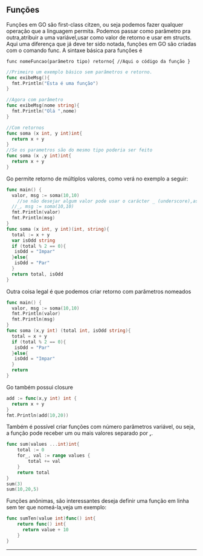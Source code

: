 ## Funções
Funções em GO são first-class citzen, ou seja podemos fazer qualquer operação que a linguagem permita. Podemos passar como parâmetro pra outra,atribuir a uma variável,usar como valor de retorno e usar em structs.
Aqui uma diferença que já deve ter sido notada, funções em GO são criadas com o comando func. A sintaxe básica para funções é

    func nomeFuncao(parâmetro tipo) retorno{ //Aqui o código da função }

```go
//Primeiro um exemplo básico sem parâmetros e retorno.
func exibeMsg(){
  fmt.Println("Esta é uma função")
} 

//Agora com parâmetro
func exibeMsg(nome string){
  fmt.Println("Olá ",nome)
}

//Com retornos
func soma (x int, y int)int{
  return x + y
}
//Se os parametros são do mesmo tipo poderia ser feito 
func soma (x ,y int)int{
  return x + y
}
```
Go permite retorno de múltiplos valores, como verá no exemplo a seguir:
```go
func main() {
  valor, msg := soma(10,10)
	//se não desejar algum valor pode usar o carácter _ (underscore),assim ignorando o valor retornado
  //_, msg := soma(10,10)
  fmt.Println(valor)
  fmt.Println(msg)
}
func soma (x int, y int)(int, string){
  total := x + y
  var isOdd string
  if (total % 2 == 0){
   isOdd = "Impar"
  }else{
   isOdd = "Par"
  }
  return total, isOdd
}
```
Outra coisa legal é que podemos criar retorno com parâmetros nomeados
```go
func main() {
  valor, msg := soma(10,10)
  fmt.Println(valor)
  fmt.Println(msg)
}
func soma (x,y int) (total int, isOdd string){
  total = x + y
  if (total % 2 == 0){
   isOdd = "Par"
  }else{
   isOdd = "Impar"
  }
  return
}
```
Go também possui closure
```go
add := func(x,y int) int {
  return x + y
}
fmt.Println(add(10,20))
```

Também é possível criar funções com número parâmetros variável, ou seja, a função pode receber um ou mais valores separado por **,**. 
```go
func sum(values ...int)int{ 
    total := 0 
    for_, val := range values { 
        total += val 
    } 
    return total 
} 
sum(3) 
sum(10,20,5)
```
Funções anônimas, são interessantes deseja definir uma função em linha sem ter que nomeá-la,veja um exemplo:
```go
func sumTen(value int)func() int{
    return func() int{	
      return value + 10
    }
}
```
___
